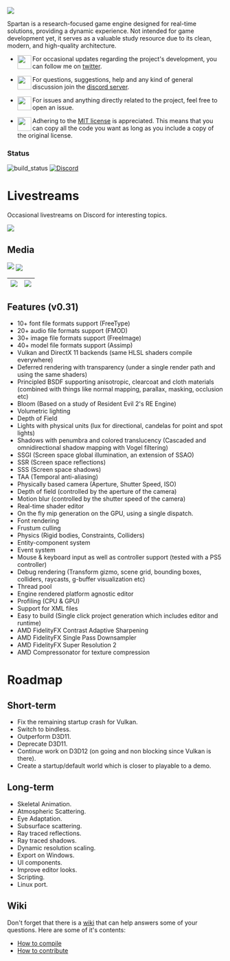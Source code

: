 
<img align="center" padding="2" src="https://raw.githubusercontent.com/PanosK92/SpartanEngine/master/data/textures/banner.bmp"/>

<p>Spartan is a research-focused game engine designed for real-time solutions, providing a dynamic experience. Not intended for game development yet, it serves as a valuable study resource due to its clean, modern, and high-quality architecture.</p>

- <img align="left" width="32" src="https://clipart.info/images/ccovers/1534043159circle-twitter-logo-png.png"/>For occasional updates regarding the project's development, you can follow me on <a href="https://twitter.com/panoskarabelas1?ref_src=twsrc%5Etfw">twitter</a>.
  
- <img align="left" width="32" height="32" src="https://www.freeiconspng.com/thumbs/discord-icon/discord-icon-7.png">For questions, suggestions, help and any kind of general discussion join the [discord server](https://discord.gg/TG5r2BS).
  
- <img align="left" width="32" height="32" src="https://www.freeiconspng.com/uploads/git-github-hub-icon-25.png">For issues and anything directly related to the project, feel free to open an issue.
  
- <img align="left" width="32" height="32" src="https://opensource.org/sites/default/files/public/osi_keyhole_300X300_90ppi_0.png">Adhering to the <a href="https://en.wikipedia.org/wiki/MIT_License">MIT license</a> is appreciated. This means that you can copy all the code you want as long as you include a copy of the original license.

### Status
![build_status](https://github.com/PanosK92/SpartanEngine/actions/workflows/workflow.yml/badge.svg)
[![Discord](https://img.shields.io/discord/677302405263785986?label=Discord)](https://discord.gg/TG5r2BS)

# Livestreams

Occasional livestreams on Discord for interesting topics.

[![](https://raw.githubusercontent.com/PanosK92/SpartanEngine/master/assets/github/readme_1.4.jpg)](https://www.youtube.com/watch?v=QhyMal6RY7M)

## Media
[![](https://i.imgur.com/j6zIEI9.jpg)](https://www.youtube.com/watch?v=RIae1ma_DSo)
<img align="center" src="https://raw.githubusercontent.com/PanosK92/SpartanEngine/master/assets/github/readme_1.5.jpg"/>


<img align="center" src="https://raw.githubusercontent.com/PanosK92/SpartanEngine/master/assets/github//readme_1.1.jpg"/>|<img align="center" src="https://raw.githubusercontent.com/PanosK92/SpartanEngine/master/assets/github/readme_1.2.jpg"/>
:- | :-

## Features (v0.31)
- 10+ font file formats support (FreeType)
- 20+ audio file formats support (FMOD)
- 30+ image file formats support (FreeImage)
- 40+ model file formats support (Assimp)
- Vulkan and DirectX 11 backends (same HLSL shaders compile everywhere)
- Deferred rendering with transparency (under a single render path and using the same shaders)
- Principled BSDF supporting anisotropic, clearcoat and cloth materials (combined with things like normal mapping, parallax, masking, occlusion etc)
- Bloom (Based on a study of Resident Evil 2's RE Engine)
- Volumetric lighting
- Depth of Field
- Lights with physical units (lux for directional, candelas for point and spot lights)
- Shadows with penumbra and colored translucency (Cascaded and omnidirectional shadow mapping with Vogel filtering)
- SSGI (Screen space global illumination, an extension of SSAO)
- SSR (Screen space reflections)
- SSS (Screen space shadows)
- TAA (Temporal anti-aliasing)
- Physically based camera (Aperture, Shutter Speed, ISO)
- Depth of field (controlled by the aperture of the camera)
- Motion blur (controlled by the shutter speed of the camera)
- Real-time shader editor
- On the fly mip generation on the GPU, using a single dispatch.
- Font rendering
- Frustum culling
- Physics (Rigid bodies, Constraints, Colliders)
- Entity-component system
- Event system
- Mouse & keyboard input as well as controller support (tested with a PS5 controller)
- Debug rendering (Transform gizmo, scene grid, bounding boxes, colliders, raycasts, g-buffer visualization etc)
- Thread pool
- Engine rendered platform agnostic editor
- Profiling (CPU & GPU)
- Support for XML files
- Easy to build (Single click project generation which includes editor and runtime)
- AMD FidelityFX Contrast Adaptive Sharpening
- AMD FidelityFX Single Pass Downsampler
- AMD FidelityFX Super Resolution 2
- AMD Compressonator for texture compression

# Roadmap

## Short-term
- Fix the remaining startup crash for Vulkan.
- Switch to bindless.
- Outperform D3D11.
- Deprecate D3D11.
- Continue work on D3D12 (on going and non blocking since Vulkan is there).
- Create a startup/default world which is closer to playable to a demo.

## Long-term
- Skeletal Animation.
- Atmospheric Scattering.
- Eye Adaptation.
- Subsurface scattering.
- Ray traced reflections.
- Ray traced shadows.
- Dynamic resolution scaling.
- Export on Windows.
- UI components.
- Improve editor looks.
- Scripting.
- Linux port.

## Wiki
Don't forget that there is a [wiki](https://github.com/PanosK92/SpartanEngine/wiki) that can help answers some of your questions. Here are some of it's contents:
- [How to compile](https://github.com/PanosK92/SpartanEngine/wiki/How-to-compile) 
- [How to contribute](https://github.com/PanosK92/SpartanEngine/wiki/How-to-contribute)
